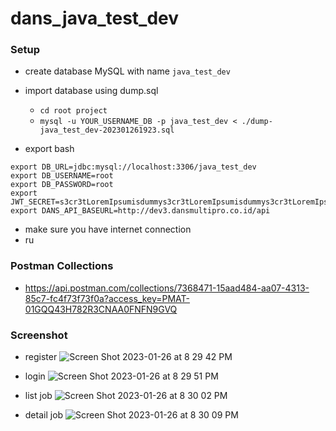 # dans_java_test_dev

### Setup
- create database MySQL with name `java_test_dev`
- import database using dump.sql
  - `cd root project`
  - `mysql -u YOUR_USERNAME_DB -p java_test_dev < ./dump-java_test_dev-202301261923.sql`

- export bash
```
export DB_URL=jdbc:mysql://localhost:3306/java_test_dev
export DB_USERNAME=root
export DB_PASSWORD=root
export JWT_SECRET=s3cr3tLoremIpsumisdummys3cr3tLoremIpsumisdummys3cr3tLoremIpsumisdummys3cr3tLoremIpsumisdummys3cr3tLoremIpsumisdummy
export DANS_API_BASEURL=http://dev3.dansmultipro.co.id/api
```
- make sure you have internet connection
- ru

### Postman Collections
- https://api.postman.com/collections/7368471-15aad484-aa07-4313-85c7-fc4f73f73f0a?access_key=PMAT-01GQQ43H782R3CNAA0FNFN9GVQ

### Screenshot

- register
![Screen Shot 2023-01-26 at 8 29 42 PM](https://user-images.githubusercontent.com/58647636/214848074-9231f2aa-1802-42d4-8f15-ef5ede0eb1ed.png)

- login
![Screen Shot 2023-01-26 at 8 29 51 PM](https://user-images.githubusercontent.com/58647636/214848084-bbd429db-dfa6-4abc-bf7a-82e917a360cf.png)

- list job
![Screen Shot 2023-01-26 at 8 30 02 PM](https://user-images.githubusercontent.com/58647636/214848096-3fe3cd37-4ae1-4133-af30-1071c959e2d6.png)

- detail job
![Screen Shot 2023-01-26 at 8 30 09 PM](https://user-images.githubusercontent.com/58647636/214848105-ae10bd32-c705-4899-9a07-a5049cd106c7.png)
